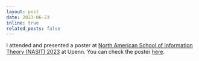 ```yaml
---
layout: post
date: 2023-06-23
inline: true
related_posts: false
---
```


I attended and presented a poster at [North American School of Information Theory (NASIT) 2023](https://nasit.seas.upenn.edu/) at Upenn. You can check the poster [here](/assets/pdf/nasit2023_poster.pdf).

